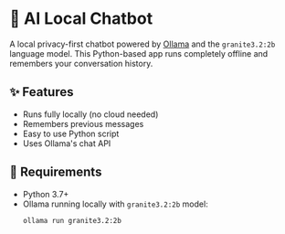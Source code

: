# 🧠 AI Local Chatbot

A local privacy-first chatbot powered by [Ollama](https://ollama.com) and the `granite3.2:2b` language model. This Python-based app runs completely offline and remembers your conversation history.

## ✨ Features
- Runs fully locally (no cloud needed)
- Remembers previous messages
- Easy to use Python script
- Uses Ollama's chat API

## 🚀 Requirements

- Python 3.7+
- Ollama running locally with `granite3.2:2b` model:
  ```bash
  ollama run granite3.2:2b
